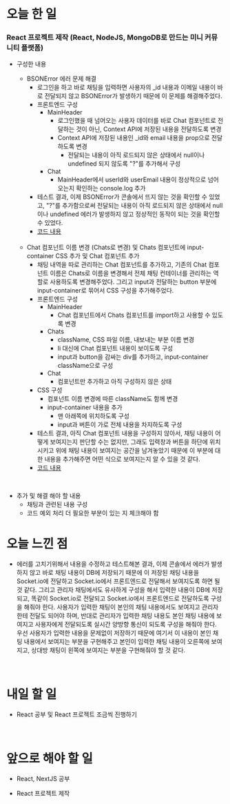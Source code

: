 # 오늘 한 일

### React 프로젝트 제작 (React, NodeJS, MongoDB로 만드는 미니 커뮤니티 플랫폼)

- 구성한 내용

  - BSONError 에러 문제 해결
    - 로그인을 하고 바로 채팅을 입력하면 사용자의 \_id 내용과 이메일 내용이 바로 전달되지 않고 BSONError가 발생하기 때문에 이 문제를 해결해주었다.
    - 프론트엔드 구성
      - MainHeader
        - 로그인했을 때 넘어오는 사용자 데이터를 바로 Chat 컴포넌트로 전달하는 것이 아닌, Context API에 저장된 내용을 전달하도록 변경
        - Context API에 저장된 내용인 \_id와 email 내용을 prop으로 전달하도록 변경
          - 전달되는 내용이 아직 로드되지 않은 상태에서 null이나 undefined 되지 않도록 "?"를 추가해서 구성
      - Chat
        - MainHeader에서 userId와 userEmail 내용이 정상적으로 넘어오는지 확인하는 console.log 추가
    - 테스트 결과, 이제 BSONError가 콘솔에서 뜨지 않는 것을 확인할 수 있었고, "?"를 추가함으로써 전달되는 내용이 아직 로드되지 않은 상태에서 null이나 undefined 에러가 발생하지 않고 정상적인 동작이 되는 것을 확인할 수 있었다.
    - [코드 내용](https://github.com/jeongsangtae/mini-community-platform/commit/cd511cb7d8d75bc0fd5aae4a7aa51ee1c00c4194)

  <br />

  - Chat 컴포넌트 이름 변경 (Chats로 변경) 및 Chats 컴포넌트에 input-container CSS 추가 및 Chat 컴포넌트 추가
    - 채팅 내역을 따로 관리하는 Chat 컴포넌트를 추가하고, 기존의 Chat 컴포넌트 이름은 Chats로 이름을 변경해서 전체 채팅 컨테이너를 관리하는 역할로 사용하도록 변경해주었다. 그리고 input과 전달하는 button 부분에 input-container로 묶어서 CSS 구성을 추가해주었다.
    - 프론트엔드 구성
      - MainHeader
        - Chat 컴포넌트에서 Chats 컴포넌트를 import하고 사용할 수 있도록 변경
      - Chats
        - className, CSS 파일 이름, 내보내는 부분 이름 변경
        - li 대신에 Chat 컴포넌트 내용이 보이도록 구성
        - input과 button을 감싸는 div를 추가하고, input-container className으로 구성
      - Chat
        - 컴포넌트만 추가하고 아직 구성하지 않은 상태
    - CSS 구성
      - 컴포넌트 이름 변경에 따른 className도 함께 변경
      - input-container 내용을 추가
        - 맨 아래쪽에 위치하도록 구성
        - input과 버튼이 가로 전체 내용을 차지하도록 구성
    - 테스트 결과, 아직 Chat 컴포넌트 내용을 구성하지 않아서, 채팅 내용이 어떻게 보여지는지 판단할 수는 없지만, 그래도 입력창과 버튼을 하단에 위치시키고 위에 채팅 내용이 보여지는 공간을 남겨놓았기 때문에 이 부분에 대한 내용을 추가해주면 어떤 식으로 보여지는지 알 수 있을 것 같다.
    - [코드 내용](https://github.com/jeongsangtae/mini-community-platform/commit/a638707e157129174d9c42d8fec3d4b5e54b03c1)

<br />

- 추가 및 해결 해야 할 내용
  - 채팅과 관련된 내용 구성
  - 코드 예외 처리 더 필요한 부분이 있는 지 체크해야 함

# 오늘 느낀 점

- 에러를 고치기위해서 내용을 수정하고 테스트해본 결과, 이제 콘솔에서 에러가 발생하지 않고 바로 채팅 내용이 DB에 저장되기 때문에 이 저장된 채팅 내용을 Socket.io에 전달하고 Socket.io에서 프론트엔드로 전달해서 보여지도록 하면 될 것 같다. 그리고 관리자 채팅에서도 유사하게 구성을 해서 입력한 내용이 DB에 저장되고, 똑같이 Socket.io로 전달되고 Socket.io에서 프론트엔드로 전달하도록 구성을 해줘야 한다. 사용자가 입력한 채팅이 본인의 채팅 내용에서도 보여지고 관리자한테 전달도 되어야 하며, 반대로 관리자가 입력한 채팅 내용도 본인 채팅 내용에 보여지고 사용자에게 전달되도록 실시간 양방향 통신이 되도록 구성을 해줘야 한다. 우선 사용자가 입력한 내용을 문제없이 저장하기 때문에 여기서 이 내용이 본인 채팅 내용에서 보여지는 부분을 구현해주고 본인이 입력한 채팅 내용이 오른쪽에 보여지고, 상대방 채팅이 왼쪽에 보여지는 부분을 구현해줘야 할 것 같다.

<br />

# 내일 할 일

- React 공부 및 React 프로젝트 조금씩 진행하기

<br />

# 앞으로 해야 할 일

- React, NextJS 공부

- React 프로젝트 제작
